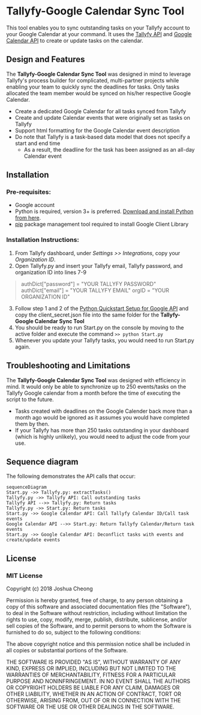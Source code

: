 # Tallyfy-Google Calendar Sync Tool

This tool enables you to sync outstanding tasks on your Tallyfy account to your Google Calendar at your command. It uses the [Tallyfy API](https://go.tallyfy.com/api/) and [Google Calendar API](https://developers.google.com/calendar/) to create or update tasks on the calendar.

## Design and Features
The **Tallyfy-Google Calendar Sync Tool** was designed in mind to leverage Tallyfy's process builder for complicated, multi-partner projects while enabling your team to quickly sync the deadlines for tasks. Only tasks allocated the team member would be synced on his/her respective Google Calendar.
 - Create a dedicated Google Calendar for all tasks synced from Tallyfy
 - Create and update Calendar events that were originally set as tasks on Tallyfy
 - Support html formatting for the Google Calendar event description
 - Do note that Tallyfy is a task-based data model that does not specify a start and end time
	 - As a  result, the deadline for the task has been assigned as an all-day Calendar event

## Installation

### Pre-requisites:

 - Google account
 - Python is required, version 3+ is preferred. [Download and install Python from here](https://www.python.org/downloads/).
 - [pip](https://pypi.python.org/pypi/pip) package management tool required to install Google Client Library

 ### Installation Instructions:

1. From Tallyfy dashboard, under *Settings >> Integrations*, copy your *Organization ID*.
 2. Open Tallyfy.py and insert your Tallyfy email, Tallyfy password, and organization ID into lines 7-9

> authDict["password"] = "YOUR TALLYFY PASSWORD"
authDict["email"] = "YOUR TALLYFY EMAIL"
orgID = "YOUR ORGANIZATION ID"

 3. Follow step 1 and 2 of the [Python Quickstart Setup for Google API](https://developers.google.com/calendar/quickstart/python) and copy the client_secret.json file into the same folder for the **Tallyfy-Google Calendar Sync Tool**
 4. You should be ready to run Start.py on the console by moving to the active folder and execute the command `>> python Start.py`
 5. Whenever you update your Tallyfy tasks, you would need to run Start.py again.

## Troubleshooting and Limitations

The **Tallyfy-Google Calendar Sync Tool** was designed with efficiency in mind. It would only be able to synchronize up to 250 events/tasks on the Tallyfy Google calendar from a month before the time of executing the script to the future.

 - Tasks created with deadlines on the Google Calender back more than a month ago would be ignored as it assumes you would have completed them by then.
 - If your Tallyfy has more than 250 tasks outstanding in your dashboard (which is highly unlikely), you would need to adjust the code from your use.

## Sequence diagram

The following demonstrates the API calls that occur:

```mermaid
sequenceDiagram
Start.py ->> Tallyfy.py: extractTasks()
Tallyfy.py ->> Tallyfy API: Call outstanding tasks
Tallyfy API -->> Tallyfy.py: Return tasks
Tallyfy.py ->> Start.py: Return tasks
Start.py ->> Google Calendar API: Call Tallyfy Calendar ID/Call task events
Google Calendar API -->> Start.py: Return Tallyfy Calendar/Return task events
Start.py ->> Google Calendar API: Deconflict tasks with events and create/update events
```

## License

### MIT License

Copyright (c) 2018 Joshua Cheong

Permission is hereby granted, free of charge, to any person obtaining a copy of this software and associated documentation files (the "Software"), to deal in the Software without restriction, including without limitation the rights to use, copy, modify, merge, publish, distribute, sublicense, and/or sell copies of the Software, and to permit persons to whom the Software is furnished to do so, subject to the following conditions:

The above copyright notice and this permission notice shall be included in all copies or substantial portions of the Software.

THE SOFTWARE IS PROVIDED "AS IS", WITHOUT WARRANTY OF ANY KIND, EXPRESS OR IMPLIED, INCLUDING BUT NOT LIMITED TO THE WARRANTIES OF MERCHANTABILITY, FITNESS FOR A PARTICULAR PURPOSE AND NONINFRINGEMENT. IN NO EVENT SHALL THE AUTHORS OR COPYRIGHT HOLDERS BE LIABLE FOR ANY CLAIM, DAMAGES OR OTHER LIABILITY, WHETHER IN AN ACTION OF CONTRACT, TORT OR OTHERWISE, ARISING FROM, OUT OF OR IN CONNECTION WITH THE SOFTWARE OR THE USE OR OTHER DEALINGS IN THE SOFTWARE.
